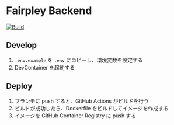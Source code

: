 # Fairpley Backend

[![Build](https://github.com/JichouP/fairpley-backend/actions/workflows/build.yml/badge.svg?branch=main)](https://github.com/JichouP/fairpley-backend/actions/workflows/build.yml)

## Develop

1. `.env.example` を `.env` にコピーし、環境変数を設定する
1. DevContainer を起動する

## Deploy

1. ブランチに push すると、GitHub Actions がビルドを行う
1. ビルドが成功したら、Dockerfile をビルドしてイメージを作成する
1. イメージを GitHub Container Registry に push する
